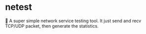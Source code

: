 # netest
🔫 A super simple network service testing tool. It just send and recv TCP/UDP packet, then generate the statistics.
